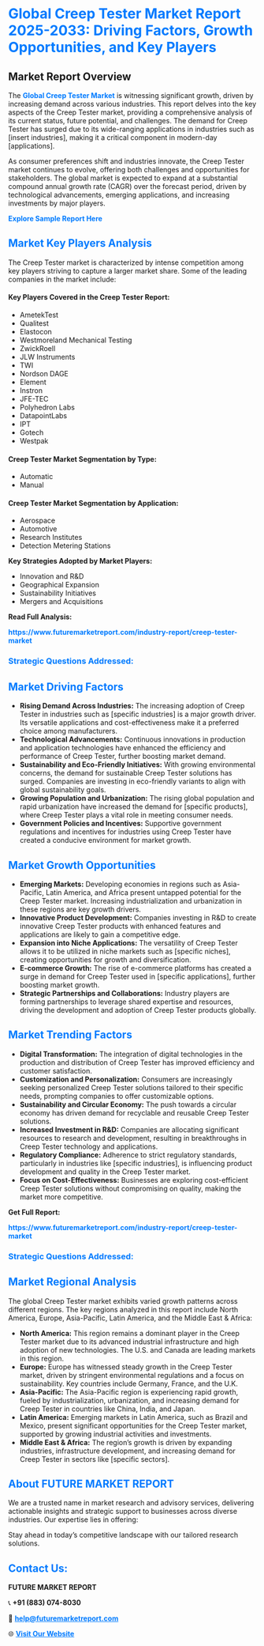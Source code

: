 <h1 style="color: #007BFF;">Global Creep Tester Market Report 2025-2033: Driving Factors, Growth Opportunities, and Key Players</h1>

<section id="overview">
<h2>Market Report Overview</h2>
<p>The <a href="https://www.futuremarketreport.com/industry-report/creep-tester-market" style="color: #007BFF; text-decoration: none;"><strong>Global Creep Tester Market</strong></a> is witnessing significant growth, driven by increasing demand across various industries. This report delves into the key aspects of the Creep Tester market, providing a comprehensive analysis of its current status, future potential, and challenges. The demand for Creep Tester has surged due to its wide-ranging applications in industries such as [insert industries], making it a critical component in modern-day [applications].</p>
<p>As consumer preferences shift and industries innovate, the Creep Tester market continues to evolve, offering both challenges and opportunities for stakeholders. The global market is expected to expand at a substantial compound annual growth rate (CAGR) over the forecast period, driven by technological advancements, emerging applications, and increasing investments by major players.</p>
</section>

<section id="overview">
<p><a href="https://www.futuremarketreport.com/request-sample/reportId=92226" style="color: #007BFF; text-decoration: none;"><strong>Explore Sample Report Here</strong></a></p>
</section>

<section id="key-players">
<h2 style="color: #007BFF;">Market Key Players Analysis</h2>
<p>The Creep Tester market is characterized by intense competition among key players striving to capture a larger market share. Some of the leading companies in the market include:</p>
<h4>Key Players Covered in the Creep Tester Report:</h4>
<ul><li>AmetekTest</li><li>Qualitest</li><li>Elastocon</li><li>Westmoreland Mechanical Testing</li><li>ZwickRoell</li><li>JLW Instruments</li><li>TWI</li><li>Nordson DAGE</li><li>Element</li><li>Instron</li><li>JFE-TEC</li><li>Polyhedron Labs</li><li>DatapointLabs</li><li>IPT</li><li>Gotech</li><li>Westpak</li></ul>
<h4>Creep Tester Market Segmentation by Type:</h4>
<ul><li>Automatic</li><li>Manual</li></ul>

<h4>Creep Tester Market Segmentation by Application:</h4>
<ul><li>Aerospace</li><li>Automotive</li><li>Research Institutes</li><li>Detection Metering Stations</li></ul>
<p><strong>Key Strategies Adopted by Market Players:</strong></p>
<ul>
<li>Innovation and R&D</li>
<li>Geographical Expansion</li>
<li>Sustainability Initiatives</li>
<li>Mergers and Acquisitions</li>
</ul>
</section>

<section>
<p><strong>Read Full Analysis: </strong></p><a href="https://www.futuremarketreport.com/industry-report/creep-tester-market" style="color: #007BFF; text-decoration: none;"><strong>https://www.futuremarketreport.com/industry-report/creep-tester-market</strong></a>
<h3 style="color: #007BFF;">Strategic Questions Addressed:</h3>
</section>

<section id="driving-factors">
<h2 style="color: #007BFF;">Market Driving Factors</h2>
<ul>
<li><strong>Rising Demand Across Industries:</strong> The increasing adoption of Creep Tester in industries such as [specific industries] is a major growth driver. Its versatile applications and cost-effectiveness make it a preferred choice among manufacturers.</li>
<li><strong>Technological Advancements:</strong> Continuous innovations in production and application technologies have enhanced the efficiency and performance of Creep Tester, further boosting market demand.</li>
<li><strong>Sustainability and Eco-Friendly Initiatives:</strong> With growing environmental concerns, the demand for sustainable Creep Tester solutions has surged. Companies are investing in eco-friendly variants to align with global sustainability goals.</li>
<li><strong>Growing Population and Urbanization:</strong> The rising global population and rapid urbanization have increased the demand for [specific products], where Creep Tester plays a vital role in meeting consumer needs.</li>
<li><strong>Government Policies and Incentives:</strong> Supportive government regulations and incentives for industries using Creep Tester have created a conducive environment for market growth.</li>
</ul>
</section>

<section id="growth-opportunities">
<h2 style="color: #007BFF;">Market Growth Opportunities</h2>
<ul>
<li><strong>Emerging Markets:</strong> Developing economies in regions such as Asia-Pacific, Latin America, and Africa present untapped potential for the Creep Tester market. Increasing industrialization and urbanization in these regions are key growth drivers.</li>
<li><strong>Innovative Product Development:</strong> Companies investing in R&D to create innovative Creep Tester products with enhanced features and applications are likely to gain a competitive edge.</li>
<li><strong>Expansion into Niche Applications:</strong> The versatility of Creep Tester allows it to be utilized in niche markets such as [specific niches], creating opportunities for growth and diversification.</li>
<li><strong>E-commerce Growth:</strong> The rise of e-commerce platforms has created a surge in demand for Creep Tester used in [specific applications], further boosting market growth.</li>
<li><strong>Strategic Partnerships and Collaborations:</strong> Industry players are forming partnerships to leverage shared expertise and resources, driving the development and adoption of Creep Tester products globally.</li>
</ul>
</section>

<section id="trending-factors">
<h2 style="color: #007BFF;">Market Trending Factors</h2>
<ul>
<li><strong>Digital Transformation:</strong> The integration of digital technologies in the production and distribution of Creep Tester has improved efficiency and customer satisfaction.</li>
<li><strong>Customization and Personalization:</strong> Consumers are increasingly seeking personalized Creep Tester solutions tailored to their specific needs, prompting companies to offer customizable options.</li>
<li><strong>Sustainability and Circular Economy:</strong> The push towards a circular economy has driven demand for recyclable and reusable Creep Tester solutions.</li>
<li><strong>Increased Investment in R&D:</strong> Companies are allocating significant resources to research and development, resulting in breakthroughs in Creep Tester technology and applications.</li>
<li><strong>Regulatory Compliance:</strong> Adherence to strict regulatory standards, particularly in industries like [specific industries], is influencing product development and quality in the Creep Tester market.</li>
<li><strong>Focus on Cost-Effectiveness:</strong> Businesses are exploring cost-efficient Creep Tester solutions without compromising on quality, making the market more competitive.</li>
</ul>
</section>

<section>
<p><strong>Get Full Report: </strong></p><a href="https://www.futuremarketreport.com/industry-report/creep-tester-market" style="color: #007BFF; text-decoration: none;"><strong>https://www.futuremarketreport.com/industry-report/creep-tester-market</strong></a>
<h3 style="color: #007BFF;">Strategic Questions Addressed:</h3>
</section>


<section id="regional-analysis">
<h2 style="color: #007BFF;">Market Regional Analysis</h2>
<p>The global Creep Tester market exhibits varied growth patterns across different regions. The key regions analyzed in this report include North America, Europe, Asia-Pacific, Latin America, and the Middle East & Africa:</p>
<ul>
<li><strong>North America:</strong> This region remains a dominant player in the Creep Tester market due to its advanced industrial infrastructure and high adoption of new technologies. The U.S. and Canada are leading markets in this region.</li>
<li><strong>Europe:</strong> Europe has witnessed steady growth in the Creep Tester market, driven by stringent environmental regulations and a focus on sustainability. Key countries include Germany, France, and the U.K.</li>
<li><strong>Asia-Pacific:</strong> The Asia-Pacific region is experiencing rapid growth, fueled by industrialization, urbanization, and increasing demand for Creep Tester in countries like China, India, and Japan.</li>
<li><strong>Latin America:</strong> Emerging markets in Latin America, such as Brazil and Mexico, present significant opportunities for the Creep Tester market, supported by growing industrial activities and investments.</li>
<li><strong>Middle East & Africa:</strong> The region’s growth is driven by expanding industries, infrastructure development, and increasing demand for Creep Tester in sectors like [specific sectors].</li>
</ul>
</section>

<footer>
<h2 style="color: #007BFF;">About FUTURE MARKET REPORT</h2>
<p>We are a trusted name in market research and advisory services, delivering actionable insights and strategic support to businesses across diverse industries. Our expertise lies in offering:</p>

<p>Stay ahead in today’s competitive landscape with our tailored research solutions.</p>

<h2 style="color: #007BFF;">Contact Us:</h2>
<p><strong>FUTURE MARKET REPORT</strong></p>
<p>📞 <strong>+91 (883) 074-8030</strong></p>
<p>📧 <strong><a href="mailto:help@futuremarketreport.com" style="color: #007BFF;">help@futuremarketreport.com</a></strong></p>
<p>🌐 <strong><a href="https://www.futuremarketreport.com/" style="color: #007BFF;">Visit Our Website</a></strong></p>
</footer>